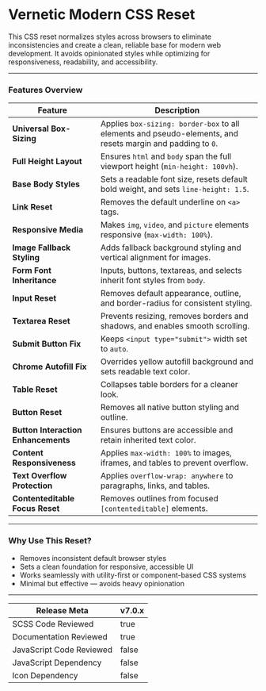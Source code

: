 # Vernetic Modern CSS Reset

This CSS reset normalizes styles across browsers to eliminate inconsistencies and create a clean, reliable base for modern web development. It avoids opinionated styles while optimizing for responsiveness, readability, and accessibility.

---

### Features Overview

| Feature                             | Description                                                                                                 | 
| ----------------------------------- | ----------------------------------------------------------------------------------------------------------- |
| **Universal Box-Sizing**            | Applies `box-sizing: border-box` to all elements and pseudo-elements, and resets margin and padding to `0`. |
| **Full Height Layout**              | Ensures `html` and `body` span the full viewport height (`min-height: 100vh`).                              |
| **Base Body Styles**                | Sets a readable font size, resets default bold weight, and sets `line-height: 1.5`.                         |
| **Link Reset**                      | Removes the default underline on `<a>` tags.                                                                |
| **Responsive Media**                | Makes `img`, `video`, and `picture` elements responsive (`max-width: 100%`).                                |
| **Image Fallback Styling**          | Adds fallback background styling and vertical alignment for images.                                         |
| **Form Font Inheritance**           | Inputs, buttons, textareas, and selects inherit font styles from `body`.                                    |
| **Input Reset**                     | Removes default appearance, outline, and border-radius for consistent styling.                              |
| **Textarea Reset**                  | Prevents resizing, removes borders and shadows, and enables smooth scrolling.                               |
| **Submit Button Fix**               | Keeps `<input type="submit">` width set to `auto`.                                                          |
| **Chrome Autofill Fix**             | Overrides yellow autofill background and sets readable text color.                                          |
| **Table Reset**                     | Collapses table borders for a cleaner look.                                                                 |
| **Button Reset**                    | Removes all native button styling and outline.                                                              |
| **Button Interaction Enhancements** | Ensures buttons are accessible and retain inherited text color.                                             |
| **Content Responsiveness**          | Applies `max-width: 100%` to images, iframes, and tables to prevent overflow.                               |
| **Text Overflow Protection**        | Applies `overflow-wrap: anywhere` to paragraphs, links, and tables.                                         |
| **Contenteditable Focus Reset**     | Removes outlines from focused `[contenteditable]` elements.                                                 |

---

### Why Use This Reset?

- Removes inconsistent default browser styles
- Sets a clean foundation for responsive, accessible UI
- Works seamlessly with utility-first or component-based CSS systems
- Minimal but effective — avoids heavy opinionation

---

| Release Meta             | v7.0.x |
| ------------------------ | ------ |
| SCSS Code Reviewed       | true   |
| Documentation Reviewed   | true   |
| JavaScript Code Reviewed | false  |
| JavaScript Dependency    | false  |
| Icon Dependency          | false  | 
